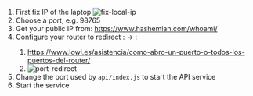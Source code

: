 1. First fix IP of the laptop
![fix-local-ip](https://github.com/davizuku/marc_on_da_house/raw/master/doc/fix-local-ip.png)
1. Choose a port, e.g. 98765
2. Get your public IP from: https://www.hashemian.com/whoami/
3. Configure your router to redirect <public-ip>:<port> -> <local-ip>:<port>
   1. https://www.lowi.es/asistencia/como-abro-un-puerto-o-todos-los-puertos-del-router/
   2. ![port-redirect](https://github.com/davizuku/marc_on_da_house/raw/master/doc/port-redirect.png)
4. Change the port used by `api/index.js` to start the API service
5. Start the service
